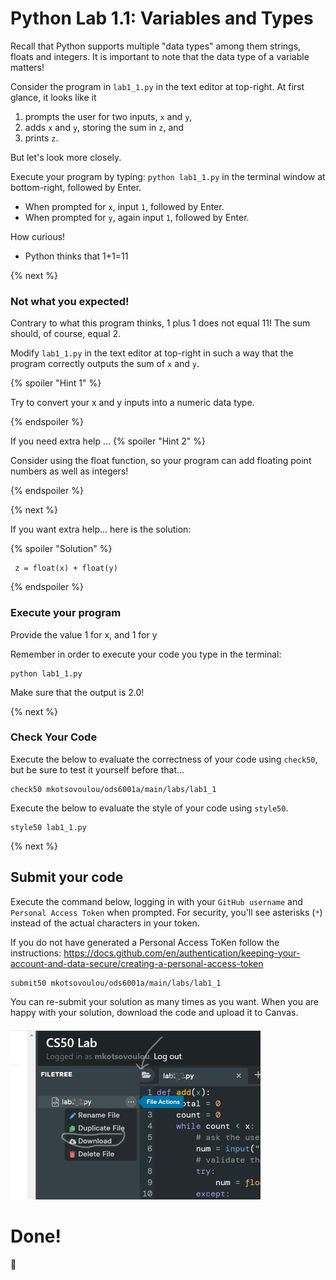 # Python Lab 1.1: Variables and Types

Recall that Python supports multiple "data types" among them strings, floats and integers. It is important to note that the data type of a variable matters!

Consider the program in `lab1_1.py` in the text editor at top-right. At first glance, it looks like it

1. prompts the user for two inputs, `x` and `y`,
2. adds `x` and `y`, storing the sum in `z`, and
3. prints `z`.

But let's look more closely.

Execute your program by typing: `python lab1_1.py` in the terminal window at bottom-right, followed by Enter. 
- When prompted for `x`, input `1`, followed by Enter. 
- When prompted for `y`, again input `1`, followed by Enter.

How curious!
- Python thinks that 1+1=11


{% next %}

### Not what you expected!
Contrary to what this program thinks, 1 plus 1 does not equal 11! The sum should, of course, equal 2.

Modify `lab1_1.py` in the text editor at top-right in such a way that the program correctly outputs the sum of `x` and `y`.

{% spoiler "Hint 1" %}

Try to convert your x and y inputs into a numeric data type.

{% endspoiler %}

If you need extra help ...
{% spoiler "Hint 2" %}

  Consider using the float function, so your program can add floating point numbers as well as integers!

{% endspoiler %}

{% next %}

If you want extra help... here is the solution:

{% spoiler "Solution" %}
 ```
  z = float(x) + float(y)
 ```
{% endspoiler %}

### Execute your program 

Provide the value 1 for x, and 1 for y

Remember in order to execute your code you type in the terminal:
```
python lab1_1.py
```
Make sure that the output is 2.0!

{% next %}

### Check Your Code

Execute the below to evaluate the correctness of your code using `check50`, but be sure to test it yourself before that...

```
check50 mkotsovoulou/ods6001a/main/labs/lab1_1
```

Execute the below to evaluate the style of your code using `style50`.

```
style50 lab1_1.py
```

{% next %}

## Submit your code

Execute the command below, logging in with your `GitHub username` and `Personal Access Token` when prompted. For security, you'll see asterisks (`*`) instead of the actual characters in your token. 

If you do not have generated a Personal Access ToKen follow the instructions: 
https://docs.github.com/en/authentication/keeping-your-account-and-data-secure/creating-a-personal-access-token

```
submit50 mkotsovoulou/ods6001a/main/labs/lab1_1
```

You can re-submit your solution as many times as you want.
When you are happy with your solution, download the code and upload it to Canvas.

![Image of download](download.png)


# Done!
:tada: